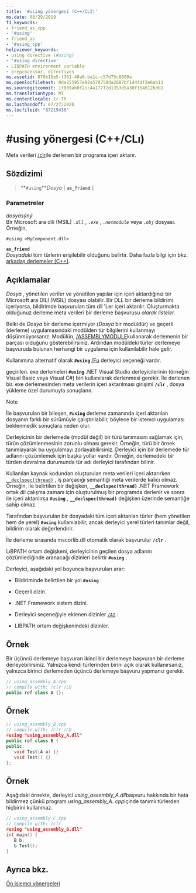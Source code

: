 ```yaml
---
title: '#using yönergesi (C++/CLI)'
ms.date: 08/29/2019
f1_keywords:
- friend_as_cpp
- '#using'
- friend_as
- '#using_cpp'
helpviewer_keywords:
- using directive (#using)
- '#using directive'
- LIBPATH environment variable
- preprocessor, directives
ms.assetid: 870b15e5-f361-40a8-ba1c-c57d75c8809a
ms.openlocfilehash: 0da255957e92a570750da2687bf1444df2e6ab13
ms.sourcegitcommit: 1f009ab0f2cc4a177f2d1353d5a38f164612bdb1
ms.translationtype: MT
ms.contentlocale: tr-TR
ms.lasthandoff: 07/27/2020
ms.locfileid: "87219436"
---
```

# <a name="using-directive-ccli"></a>#using yönergesi (C++/CLı)

Meta verileri [/clr](../build/reference/clr-common-language-runtime-compilation.md)ile derlenen bir programa içeri aktarır.

## <a name="syntax"></a>Sözdizimi

> **`#using`***Dosya* [ **`as_friend`** ]

### <a name="parameters"></a>Parametreler

*dosyasýný*\
Bir Microsoft ara dili (MSIL) *`.dll`* , *`.exe`* , *`.netmodule`* veya *`.obj`* dosyası. Örneğin,

`#using <MyComponent.dll>`

**`as_friend`**\
*Dosyadaki* tüm türlerin erişilebilir olduğunu belirtir. Daha fazla bilgi için bkz. [arkadaş derlemeler (C++)](../dotnet/friend-assemblies-cpp.md).

## <a name="remarks"></a>Açıklamalar

*Dosya* , yönetilen veriler ve yönetilen yapılar için içeri aktardığınız bir Microsoft ara DILI (MSIL) dosyası olabilir. Bir DLL bir derleme bildirimi içeriyorsa, bildirimde başvurulan tüm dll 'Ler içeri aktarılır. Oluşturmakta olduğunuz derleme meta verileri bir derleme başvurusu *olarak listeler.*

Belki de *Dosya* bir derleme içermiyor (*Dosya* bir modüldür) ve geçerli (derleme) uygulamasındaki modülden tür bilgilerini kullanmayı düşünmüyorsanız. Modülün, [/ASSEMBLYMODULE](../build/reference/assemblymodule-add-a-msil-module-to-the-assembly.md)kullanarak derlemenin bir parçası olduğunu gösterebilirsiniz. Ardından modüldeki türler derlemeye başvuruda bulunan herhangi bir uygulama için kullanılabilir hale gelir.

Kullanımına alternatif olarak **`#using`** [/Fu](../build/reference/fu-name-forced-hash-using-file.md) derleyici seçeneği vardır.

geçirilen. exe derlemeleri **`#using`** .NET Visual Studio derleyicilerinin (örneğin Visual Basic veya Visual C#) biri kullanılarak derlenmesi gerekir.  İle derlenen bir. exe derlemesinden meta verilerin içeri aktarılması girişimi **`/clr`** , dosya yükleme özel durumuyla sonuçlanır.

> [!NOTE]
> İle başvurulan bir bileşen, **`#using`** derleme zamanında içeri aktarılan dosyanın farklı bir sürümüyle çalıştırılabilir, böylece bir istemci uygulaması beklenmedik sonuçlara neden olur.

Derleyicinin bir derlemede (modül değil) bir türü tanımasını sağlamak için, türün çözümlenmesinin zorunlu olması gerekir. Örneğin, türü bir örnek tanımlayarak bu uygulamayı zorlayabilirsiniz. Derleyici için bir derlemede tür adlarını çözümlemek için başka yollar vardır. Örneğin, derlemedeki bir türden devralma durumunda tür adı derleyici tarafından bilinir.

Kullanılan kaynak kodundan oluşturulan meta verileri içeri aktarırken [`__declspec(thread)`](../cpp/thread.md) , iş parçacığı semantiği meta verilerde kalıcı olmaz. Örneğin, ile belirtilen bir değişken, **`__declspec(thread)`** .NET Framework ortak dil çalışma zamanı için oluşturulmuş bir programda derlenir ve sonra ile içeri aktarılırsa **`#using`** , **`__declspec(thread)`** değişken üzerinde semantiğe sahip olmaz.

Tarafından başvurulan bir dosyadaki tüm içeri aktarılan türler (hem yönetilen hem de yerel) **`#using`** kullanılabilir, ancak derleyici yerel türleri tanımlar değil, bildirim olarak değerlendirir.

İle derleme sırasında mscorlib.dll otomatik olarak başvurulur **`/clr`** .

LıBPATH ortam değişkeni, derleyicinin geçilen dosya adlarını çözümlediğinde aranacağı dizinleri belirtir **`#using`** .

Derleyici, aşağıdaki yol boyunca başvuruları arar:

- Bildiriminde belirtilen bir yol **`#using`** .

- Geçerli dizin.

- .NET Framework sistem dizini.

- Derleyici seçeneğiyle eklenen dizinler [`/AI`](../build/reference/ai-specify-metadata-directories.md) .

- LIBPATH ortam değişkenindeki dizinler.

## <a name="example"></a>Örnek

Bir üçüncü derlemeye başvuran ikinci bir derlemeye başvuran bir derleme derleyebilirsiniz. Yalnızca kendi türlerinden birini açık olarak kullanırsanız, yalnızca birinci derlemeden üçüncü derlemeye başvuru yapmanız gerekir.

```cpp
// using_assembly_A.cpp
// compile with: /clr /LD
public ref class A {};
```

## <a name="example"></a>Örnek

```cpp
// using_assembly_B.cpp
// compile with: /clr /LD
#using "using_assembly_A.dll"
public ref class B {
public:
   void Test(A a) {}
   void Test() {}
};
```

## <a name="example"></a>Örnek

Aşağıdaki örnekte, derleyici *using_assembly_A.dll*başvuru hakkında bir hata bildirmez çünkü program *using_assembly_A. cpp*içinde tanımlı türlerden hiçbirini kullanmaz.

```cpp
// using_assembly_C.cpp
// compile with: /clr
#using "using_assembly_B.dll"
int main() {
   B b;
   b.Test();
}
```

## <a name="see-also"></a>Ayrıca bkz.

[Ön işlemci yönergeleri](../preprocessor/preprocessor-directives.md)
